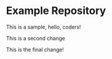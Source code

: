 # Example Repository
This is a sample, hello, coders!

This is a second change

This is the final change!
